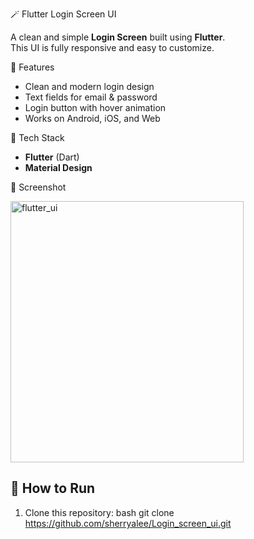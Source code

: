 🪄 Flutter Login Screen UI

A clean and simple **Login Screen** built using **Flutter**.  
This UI is fully responsive and easy to customize.


🚀 Features
- Clean and modern login design  
- Text fields for email & password  
- Login button with hover animation  
- Works on Android, iOS, and Web  


🧩 Tech Stack
- **Flutter** (Dart)
- **Material Design**


📸 Screenshot

<img width="373" height="418" alt="flutter_ui" src="https://github.com/user-attachments/assets/5321f5d9-beee-4977-8686-238d82720589" />


## 🔧 How to Run
1. Clone this repository:
      bash
   git clone https://github.com/sherryalee/Login_screen_ui.git
